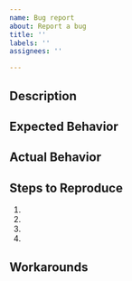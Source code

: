```yaml
---
name: Bug report
about: Report a bug
title: ''
labels: ''
assignees: ''

---
```


<!--- Provide a general summary of the issue in the Title above -->

## Description
<!--- Provide a more detailed introduction to the issue itself, and why you consider it to be a bug -->

## Expected Behavior
<!--- Tell us what should happen -->

## Actual Behavior
<!--- Tell us what happens instead -->

## Steps to Reproduce
<!--- Provide a set of steps to reproduce this bug, or code if feasible -->
1.
2.
3.
4.

## Workarounds
<!--- (If applicable) How are you currently working around the bug? -->
